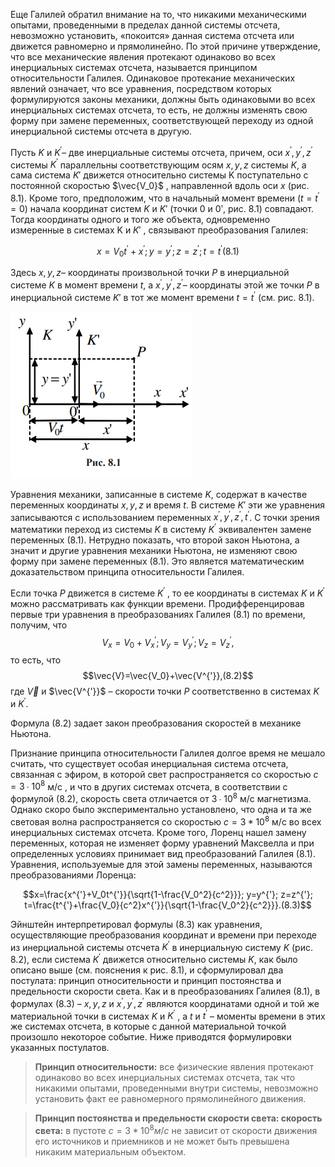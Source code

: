 Еще Галилей обратил внимание на то, что никакими механическими опытами, проведенными в пределах данной системы отсчета, невозможно установить, «покоится» данная система отсчета или движется равномерно и прямолинейно. По этой причине утверждение, что все механические явления протекают одинаково во всех инерциальных системах отсчета, называется принципом относительности Галилея. Одинаковое протекание механических явлений означает, что все уравнения, посредством которых формулируются законы механики, должны быть одинаковыми во всех инерциальных системах отсчета, то есть, не должны изменять свою форму при замене переменных, соответствующей переходу из одной инерциальной системы отсчета в другую.


Пусть $K$ и $K^′$– две инерциальные системы отсчета, причем, оси $x^′ , y^′ , z^′$ системы $K^′$ параллельны соответствующим осям $x,y,z$ системы $K$, а сама система $K′$ движется относительно системы K поступательно с постоянной скоростью $\vec{V_0}$ , направленной вдоль оси $x$ (рис. 8.1). Кроме того, предположим, что в начальный момент времени ($t=t^{'}=0$) начала координат систем $K$ и $K′$ (точки 0 и 0ʹ, рис. 8.1) совпадают. Тогда координаты одного и того же объекта, одновременно измеренные в системах K и $K′$ , связывают преобразования Галилея:


$$x=V_0t^{'}+x^{'}; y=y^{'}; z=z^{'}; t=t^{'} (8.1)$$

Здесь $x,y,z$– координаты произвольной точки $P$ в инерциальной системе $K$ в момент времени $t$, а $x^{'}, y^{'}, z^{'}$– координаты этой же точки $P$ в инерциальной системе $K′$ в тот же момент времени $t=t^{'}$  (см. рис. 8.1). 


![](./img/Pasted%20image%2020240416221517.png)


Уравнения механики, записанные в системе $K$, содержат в качестве переменных координаты $x,y,z$ и время $t$. В системе $K′$ эти же уравнения записываются с использованием переменных $x^{'}, y^{'}, z^{'}, t^{'}$. С точки зрения математики переход из системы $K$ в систему $K^{'}$ эквивалентен замене переменных (8.1). Нетрудно показать, что второй закон Ньютона, а значит и другие уравнения механики Ньютона, не изменяют свою форму при замене переменных (8.1). Это является математическим доказательством принципа относительности Галилея.


Если точка $Р$ движется в системе $K^{'}$ , то ее координаты в системах $K$ и $K^{'}$ можно рассматривать как функции времени. Продифференцировав первые три уравнения в преобразованиях Галилея (8.1) по времени, получим, что
$$V_x=V_0+V_x^{'}; V_y=V_y^{'}; V_z=V_z^{'},$$то есть, что
$$\vec{V}=\vec{V_0}+\vec{V^{'}},(8.2)$$где $\vec{V}$ и $\vec{V^{'}}$ – скорости точки $Р$ соответственно в системах $K$ и $K^{'}$. 


Формула (8.2) задает закон преобразования скоростей в механике Ньютона. 


Признание принципа относительности Галилея долгое время не мешало считать, что существует особая инерциальная система отсчета, связанная с эфиром, в которой свет распространяется со скоростью $c=3∙10^8$ м/с , и что в других системах отсчета, в соответствии с формулой (8.2), скорость света отличается от $3∙10^8$ м/с магнетизма. Однако скоро было экспериментально установлено, что одна и та же световая волна распространяется со скоростью $c=3*10^8$ м/с во всех инерциальных системах отсчета. Кроме того, Лоренц нашел замену переменных, которая не изменяет форму уравнений Максвелла и при определенных условиях принимает вид преобразований Галилея (8.1). Уравнения, используемые для этой замены переменных, называются преобразованиями Лоренца:


$$x=\frac{x^{'}+V_0t^{'}}{\sqrt{1-\frac{V_0^2}{c^2}}}; y=y^{'}; z=z^{'}; t=\frac{t^{'}+\frac{V_0}{c^2}x^{'}}{\sqrt{1-\frac{V_0^2}{c^2}}}.(8.3)$$


Эйнштейн интерпретировал формулы (8.3) как уравнения, осуществляющие преобразования координат и времени при переходе из инерциальной системы отсчета $K^{'}$ в инерциальную систему $K$ (рис. 8.2), если система $K^{'}$ движется относительно системы $K$, как было описано выше (см. пояснения к рис. 8.1), и сформулировал два постулата: принцип относительности и принцип постоянства и предельности скорости света. Как и в преобразованиях Галилея (8.1), в формулах (8.3) – $x,y,z$ и $x^{'},y^{'},z^{'}$ являются координатами одной и той же материальной точки в системах $K$ и $K^{'}$ , а $t$ и $t^{'}$ – моменты времени в этих же системах отсчета, в которые с данной материальной точкой произошло некоторое событие. Ниже приводятся формулировки указанных постулатов.


>**Принцип относительности:** все физические явления протекают одинаково во всех инерциальных системах отсчета, так что никакими опытами, проведенными внутри системы, невозможно установить факт ее равномерного прямолинейного движения. 


>**Принцип постоянства и предельности скорости света: скорость света:** в пустоте $c=3*10^8 м/с$ не зависит от скорости движения его источников и приемников и не может быть превышена никаким материальным объектом.